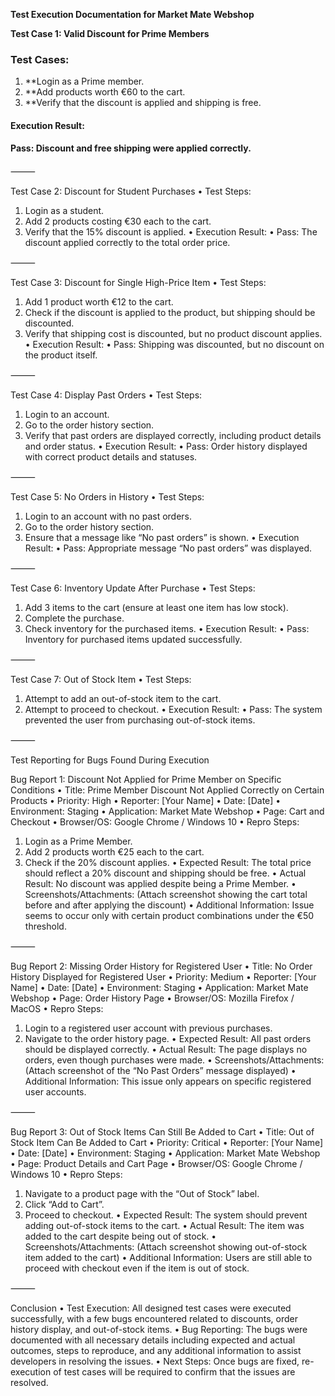 **Test Execution Documentation for Market Mate Webshop** 

**Test Case 1: Valid Discount for Prime Members**
### Test Cases:
 1. **Login as a Prime member.
 2. **Add products worth €60 to the cart.
 3. **Verify that the discount is applied and shipping is free.
#### Execution Result:
#### Pass: Discount and free shipping were applied correctly.

⸻

Test Case 2: Discount for Student Purchases
• Test Steps:
1. Login as a student.
2. Add 2 products costing €30 each to the cart.
3. Verify that the 15% discount is applied.
• Execution Result:
• Pass: The discount applied correctly to the total order price.

⸻

Test Case 3: Discount for Single High-Price Item
• Test Steps:
1. Add 1 product worth €12 to the cart.
2. Check if the discount is applied to the product, but shipping should be discounted.
3. Verify that shipping cost is discounted, but no product discount applies.
• Execution Result:
• Pass: Shipping was discounted, but no discount on the product itself.

⸻

Test Case 4: Display Past Orders
• Test Steps:
1. Login to an account.
2. Go to the order history section.
3. Verify that past orders are displayed correctly, including product details and order status.
• Execution Result:
• Pass: Order history displayed with correct product details and statuses.

⸻

Test Case 5: No Orders in History
• Test Steps:
1. Login to an account with no past orders.
2. Go to the order history section.
3. Ensure that a message like “No past orders” is shown.
• Execution Result:
• Pass: Appropriate message “No past orders” was displayed.

⸻

Test Case 6: Inventory Update After Purchase
• Test Steps:
1. Add 3 items to the cart (ensure at least one item has low stock).
2. Complete the purchase.
3. Check inventory for the purchased items.
• Execution Result:
• Pass: Inventory for purchased items updated successfully.

⸻

Test Case 7: Out of Stock Item
• Test Steps:
1. Attempt to add an out-of-stock item to the cart.
2. Attempt to proceed to checkout.
• Execution Result:
• Pass: The system prevented the user from purchasing out-of-stock items.

⸻

Test Reporting for Bugs Found During Execution

Bug Report 1: Discount Not Applied for Prime Member on Specific Conditions
• Title: Prime Member Discount Not Applied Correctly on Certain Products
• Priority: High
• Reporter: [Your Name]
• Date: [Date]
• Environment: Staging
• Application: Market Mate Webshop
• Page: Cart and Checkout
• Browser/OS: Google Chrome / Windows 10
• Repro Steps:
1. Login as a Prime Member.
2. Add 2 products worth €25 each to the cart.
3. Check if the 20% discount applies.
• Expected Result: The total price should reflect a 20% discount and shipping should be free.
• Actual Result: No discount was applied despite being a Prime Member.
• Screenshots/Attachments:
(Attach screenshot showing the cart total before and after applying the discount)
• Additional Information:
Issue seems to occur only with certain product combinations under the €50 threshold.

⸻

Bug Report 2: Missing Order History for Registered User
• Title: No Order History Displayed for Registered User
• Priority: Medium
• Reporter: [Your Name]
• Date: [Date]
• Environment: Staging
• Application: Market Mate Webshop
• Page: Order History Page
• Browser/OS: Mozilla Firefox / MacOS
• Repro Steps:
1. Login to a registered user account with previous purchases.
2. Navigate to the order history page.
• Expected Result: All past orders should be displayed correctly.
• Actual Result: The page displays no orders, even though purchases were made.
• Screenshots/Attachments:
(Attach screenshot of the “No Past Orders” message displayed)
• Additional Information:
This issue only appears on specific registered user accounts.

⸻

Bug Report 3: Out of Stock Items Can Still Be Added to Cart
• Title: Out of Stock Item Can Be Added to Cart
• Priority: Critical
• Reporter: [Your Name]
• Date: [Date]
• Environment: Staging
• Application: Market Mate Webshop
• Page: Product Details and Cart Page
• Browser/OS: Google Chrome / Windows 10
• Repro Steps:
1. Navigate to a product page with the “Out of Stock” label.
2. Click “Add to Cart”.
3. Proceed to checkout.
• Expected Result: The system should prevent adding out-of-stock items to the cart.
• Actual Result: The item was added to the cart despite being out of stock.
• Screenshots/Attachments:
(Attach screenshot showing out-of-stock item added to the cart)
• Additional Information:
Users are still able to proceed with checkout even if the item is out of stock.

⸻

Conclusion
• Test Execution: All designed test cases were executed successfully, with a few bugs encountered related to discounts, order history display, and out-of-stock items.
• Bug Reporting: The bugs were documented with all necessary details including expected and actual outcomes, steps to reproduce, and any additional information to assist developers in resolving the issues.
• Next Steps: Once bugs are fixed, re-execution of test cases will be required to confirm that the issues are resolved.
